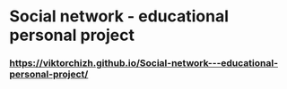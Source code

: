 # Social network - educational personal project
### https://viktorchizh.github.io/Social-network---educational-personal-project/
